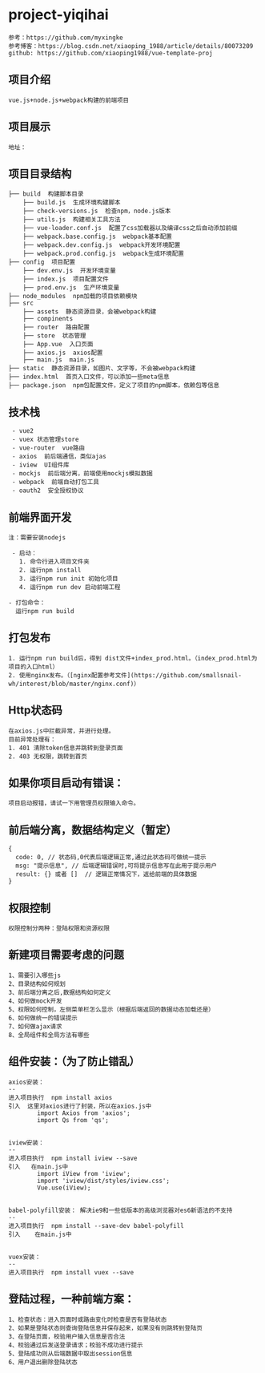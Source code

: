 # project-yiqihai

    参考：https://github.com/myxingke
    参考博客：https://blog.csdn.net/xiaoping_1988/article/details/80073209
    github: https://github.com/xiaoping1988/vue-template-proj

项目介绍
--
    vue.js+node.js+webpack构建的前端项目

项目展示
--
    地址：


项目目录结构
--

    ├── build  构建脚本目录
        ├── build.js  生成环境构建脚本
        ├── check-versions.js  检查npm，node.js版本 
        ├── utils.js  构建相关工具方法
        ├── vue-loader.conf.js  配置了css加载器以及编译css之后自动添加前缀
        ├── webpack.base.config.js  webpack基本配置
        ├── webpack.dev.config.js  webpack开发环境配置
        ├── webpack.prod.config.js  webpack生成环境配置
    ├── config  项目配置
        ├── dev.env.js  开发环境变量
        ├── index.js  项目配置文件
        ├── prod.env.js  生产环境变量
    ├── node_modules  npm加载的项目依赖模块
    ├── src
        ├── assets  静态资源目录，会被webpack构建
        ├── compinents 
        ├── router  路由配置
        ├── store  状态管理
        ├── App.vue  入口页面
        ├── axios.js  axios配置
        ├── main.js  main.js
    ├── static  静态资源目录，如图片、文字等，不会被webpack构建
    ├── index.html  首页入口文件，可以添加一些meta信息
    ├── package.json  npm包配置文件，定义了项目的npm脚本，依赖包等信息


技术栈
--
     - vue2
     - vuex 状态管理store
     - vue-router  vue路由
     - axios  前后端通信，类似ajas
     - iview  UI组件库
     - mockjs  前后端分离，前端使用mockjs模拟数据
     - webpack  前端自动打包工具
     - oauth2  安全授权协议
 

前端界面开发
--
    注：需要安装nodejs
    
     - 启动：
       1. 命令行进入项目文件夹
       2. 运行npm install
       3. 运行npm run init 初始化项目
       4. 运行npm run dev 启动前端工程
       
    - 打包命令：
      运行npm run build

打包发布
--
    1. 运行npm run build后，得到 dist文件+index_prod.html。（index_prod.html为项目的入口html）
    2. 使用nginx发布。（[nginx配置参考文件](https://github.com/smallsnail-wh/interest/blob/master/nginx.conf)）
	
Http状态码
--
	在axios.js中拦截异常，并进行处理。
	目前异常处理有：
    1. 401 清除token信息并跳转到登录页面
    2. 403 无权限，跳转到首页
    
如果你项目启动有错误：
--
    项目启动报错，请试一下用管理员权限输入命令。


前后端分离，数据结构定义（暂定）
--
    {
      code: 0, // 状态码,0代表后端逻辑正常,通过此状态码可做统一提示
      msg: "提示信息", // 后端逻辑错误时,可将提示信息写在此用于提示用户
      result: {} 或者 []  // 逻辑正常情况下，返给前端的具体数据
    }

权限控制
--
    权限控制分两种：登陆权限和资源权限

新建项目需要考虑的问题
--
    1、需要引入哪些js
    2、目录结构如何规划
    3、前后端分离之后,数据结构如何定义
    4、如何做mock开发
    5、权限如何控制，左侧菜单栏怎么显示（根据后端返回的数据动态加载还是）
    6、如何做统一的错误提示
    7、如何做ajax请求
    8、全局组件和全局方法有哪些


组件安装：（为了防止错乱）
--
    axios安装：
    --    
    进入项目执行  npm install axios
    引入  这里对axios进行了封装，所以在axios.js中
            import Axios from 'axios';
            import Qs from 'qs';
    
    
    iview安装：
    --
    进入项目执行  npm install iview --save
    引入   在main.js中
            import iView from 'iview';
            import 'iview/dist/styles/iview.css';
            Vue.use(iView);


    babel-polyfill安装： 解决ie9和一些低版本的高级浏览器对es6新语法的不支持
    --
    进入项目执行  npm install --save-dev babel-polyfill
    引入    在main.js中


    vuex安装：
    --
    进入项目执行  npm install vuex --save

登陆过程，一种前端方案：
--
    1、检查状态：进入页面时或路由变化时检查是否有登陆状态
    2、如果是登陆状态则查询登陆信息并保存起来，如果没有则跳转到登陆页
    3、在登陆页面，校验用户输入信息是否合法
    4、校验通过后发送登录请求；校验不成功进行提示
    5、登陆成功则从后端数据中取出session信息
    6、用户退出删除登陆状态

